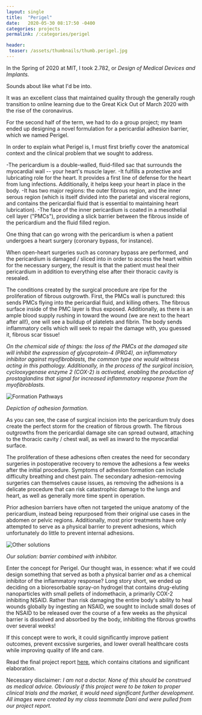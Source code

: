 ```yaml
---
layout: single
title:  "Perigel"
date:   2020-05-30 08:17:50 -0400
categories: projects
permalink: /:categories/perigel

header:
 teaser: /assets/thumbnails/thumb.perigel.jpg
---
```


In the Spring of 2020 at MIT, I took 2.782, or *Design of Medical Devices and Implants.*

Sounds about like what I'd be into.

It was an excellent class that maintained quality through the generally rough transition to online learning due to the Great Kick Out of March 2020 with the rise of the coronavirus.

For the second half of the term, we had to do a group project; my team ended up designing a novel formulation for a pericardial adhesion barrier, which we named Perigel.

In order to explain what Perigel is, I must first briefly cover the anatomical context and the clinical problem that we sought to address.

-The pericardium is a double-walled, fluid-filled sac that surrounds the myocardial wall -- your heart's muscle layer.
-It fulfills a protective and lubricating role for the heart. It provides a first line of defense for the heart from lung infections. Additionally, it helps keep your heart in place in the body.
-It has two major regions: the outer fibrous region, and the inner serous region (which is itself divided into the parietal and visceral regions, and contains the pericardial fluid that is essential to maintaining heart lubrication).
-The face of the inner pericardium is coated in a mesothelial cell layer ("PMCs"), providing a slick barrier between the fibrous inside of the pericardium and the fluid filled region.

One thing that can go wrong with the pericardium is when a patient undergoes a heart surgery (coronary bypass, for instance).

When open-heart surgeries such as coronary bypass are performed, and the pericardium is damaged / sliced into in order to access the heart within for the necessary surgery, the result is that the patient must heal their pericardium in addition to everything else after their thoracic cavity is resealed.

The conditions created by the surgical procedure are ripe for the proliferation of fibrous outgrowth. First, the PMCs wall is punctured: this sends PMCs flying into the pericardial fluid, and killing others. The fibrous surface inside of the PMC layer is thus exposed. Additionally, as there is an ample blood supply rushing in toward the wound (we are next to the heart after all!), one will see a buildup of platelets and fibrin. The body sends inflammatory cells which will seek to repair the damage with, you guessed it, fibrous scar tissue! 

*On the chemical side of things: the loss of the PMCs at the damaged site will inhibit the expression of glycoprotein-4 (PRG4), an inflammatory inhibitor against myofibroblasts, the common type one would witness acting in this pathology. Additionally, in the process of the surgical incision, cyclooxygenase enzyme 2 (COX-2) is activated, enabling the production of prostaglandins that signal for increased inflammatory response from the myofibroblasts.*


![Formation Pathways](/assets/Adhesion_Formation.jpg)

*Depiction of adhesion formation.*

As you can see, the case of surgical incision into the pericardium truly does create the perfect storm for the creation of fibrous growth. The fibrous outgrowths from the pericardial damage site can spread outward, attaching to the thoracic cavity / chest wall, as well as inward to the myocardial surface.

The proliferation of these adhesions often creates the need for secondary surgeries in postoperative recovery to remove the adhesions a few weeks after the initial procedure. Symptoms of adhesion formation can include difficulty breathing and chest pain. The secondary adhesion-removing surgeries can themselves cause issues, as removing the adhesions is a delicate procedure that can risk catastrophic damage to the lungs and heart, as well as generally more time spent in operation.

Prior adhesion barriers have often not targeted the unique anatomy of the pericardium, instead being repurposed from their original use cases in the abdomen or pelvic regions. Additionally, most prior treatments have only attempted to serve as a physical barrier to prevent adhesions, which unfortunately do little to prevent internal adhesions. 

![Other solutions](/assets/Other_Solutions.jpg)

*Our solution: barrier combined with inhibitor.*

Enter the concept for Perigel. Our thought was, in essence: what if we could design something that served as both a physical barrier *and* as a chemical inhibitor of the inflammatory response? Long story short, we ended up deciding on a bioresorbable spray-on hydrogel that contains drug-eluting nanoparticles with small pellets of indomethacin, a primarily COX-2 inhibiting NSAID. Rather than risk damaging the entire body's ability to heal wounds globally by ingesting an NSAID, we sought to include small doses of the NSAID to be released over the course of a few weeks as the physical barrier is dissolved and absorbed by the body, inhibiting the fibrous growths over several weeks!

If this concept were to work, it could significantly improve patient outcomes, prevent excssive surgeries, and lower overall healthcare costs while improving quality of life and care. 

Read the final project report [here](/assets/perigel.pdf), which contains citations and significant elaboration.

Necessary disclaimer: *I am not a doctor. None of this should be construed as medical advice. Obviously if this project were to be taken to proper clinical trials and the market, it would need significant further development.
All images were created by my class teammate Dani and were pulled from our project report.*
